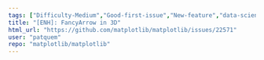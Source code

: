 ```yaml
---
tags: ["Difficulty-Medium","Good-first-issue","New-feature","data-science","data-visualization","gtk","matplotlib","plotting","python","qt","tk","topic-arrow","topic-mplot3d","wx"]
title: "[ENH]: FancyArrow in 3D"
html_url: "https://github.com/matplotlib/matplotlib/issues/22571"
user: "patquem"
repo: "matplotlib/matplotlib"
---
```


